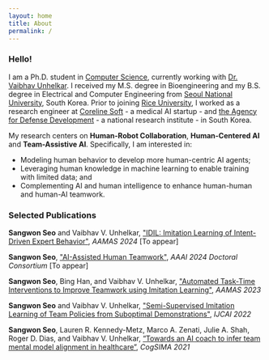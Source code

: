 ```yaml
---
layout: home
title: About
permalink: /
---
```

### Hello!
I am a Ph.D. student in [Computer Science](https://cs.rice.edu/), currently working with [Dr. Vaibhav Unhelkar](https://profiles.rice.edu/faculty/vaibhav-unhelkar). I received my M.S. degree in Bioengineering and my B.S. degree in Electrical and Computer Engineering from [Seoul National University](https://en.snu.ac.kr/), South Korea. Prior to joining [Rice University](https://www.rice.edu/), I worked as a research engineer at [Coreline Soft](https://www.corelinesoft.com/en/) - a medical AI startup - and [the Agency for Defense Development](https://www.add.re.kr/eps) - a national research institute - in South Korea. 

My research centers on **Human-Robot Collaboration**, **Human-Centered AI** and **Team-Assistive AI**.
Specifically, I am interested in:
- Modeling human behavior to develop more human-centric AI agents; 
- Leveraging human knowledge in machine learning to enable training with limited data; and 
- Complementing AI and human intelligence to enhance human-human and human-AI teamwork.

### Selected Publications
**Sangwon Seo** and Vaibhav V. Unhelkar,
["IDIL: Imitation Learning of Intent-Driven Expert Behavior"](https://sangwonseo.com/assets/AAMAS2024_Seo.pdf),
*AAMAS 2024* [To appear]

**Sangwon Seo**,
["AI-Assisted Human Teamwork"](https://unhelkar.github.io/group/assets/pdf/papers/2024-Seo-AAAI-DC.pdf),
*AAAI 2024 Doctoral Consortium* [To appear]

**Sangwon Seo**, Bing Han, and Vaibhav V. Unhelkar,
["Automated Task-Time Interventions to Improve Teamwork using Imitation Learning"](https://arxiv.org/abs/2303.00413),
*AAMAS 2023*

**Sangwon Seo** and Vaibhav V. Unhelkar,
["Semi-Supervised Imitation Learning of Team Policies from Suboptimal Demonstrations"](https://arxiv.org/abs/2205.02959),
*IJCAI 2022*

**Sangwon Seo**, Lauren R. Kennedy-Metz, Marco A. Zenati, Julie A. Shah, Roger D. Dias, and Vaibhav V. Unhelkar,
[“Towards an AI coach to infer team mental model alignment in healthcare”](https://ieeexplore.ieee.org/document/9475925),
*CogSIMA 2021*



<!--
Sungjun Kwon, Dongseok Lee, Jeehoon Kim, Youngki Lee, Seungwoo Kang, **Sangwon Seo**, and Kwangsuk Park,
["Sinabro: A smartphone-integrated opportunistic electrocardiogram monitoring system"](https://www.mdpi.com/1424-8220/16/3/361),
*Sensors*, 2016

Su Hwan Hwang, **Sangwon Seo**, Hee Nam Yoon, Hyun Jae Baek, Jaegeol Cho, Jae Won Choi, Yu Jin Lee, Do-Un Jeong, and Kwang Suk Park
["Sleep period time estimation based on electrodermal activity"](https://ieeexplore.ieee.org/abstract/document/7297812),
*J-BHI*, 2015

Jeehoon Kim, Sungjun Kwon, **Sangwon Seo**, and Kwangsuk Park,
["Highly wearable galvanic skin response sensor using flexible and conductive polymer foam"](https://ieeexplore.ieee.org/abstract/document/6945148),
*EMBC 2014*

Seungwoo Kang, Sungjun Kwon, Chungkuk Yoo, **Sangwon Seo**, Kwangsuk Park, Junehwa Song, and Youngki Lee
["Sinabro: Opportunistic and unobtrusive mobile electrocardiogram monitoring system"](https://dl.acm.org/doi/10.1145/2565585.2565605),
*HotMobile 2014*
-->
